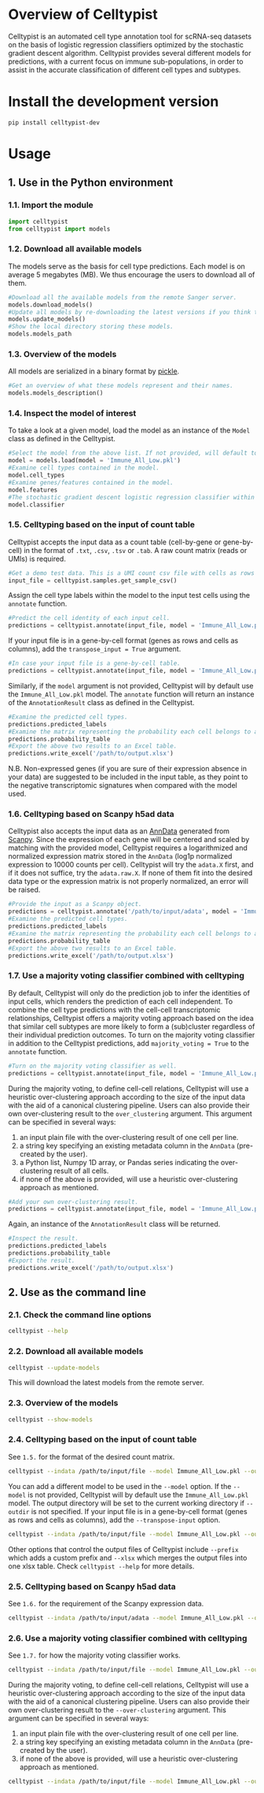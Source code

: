 # Overview of Celltypist
Celltypist is an automated cell type annotation tool for scRNA-seq datasets on the basis of logistic regression classifiers optimized by the stochastic gradient descent algorithm. Celltypist provides several different models for predictions, with a current focus on immune sub-populations, in order to assist in the accurate classification of different cell types and subtypes.

# Install the development version
```console
pip install celltypist-dev
```

# Usage

## 1. Use in the Python environment

### 1.1. Import the module
```python
import celltypist
from celltypist import models
```

### 1.2. Download all available models
The models serve as the basis for cell type predictions. Each model is on average 5 megabytes (MB). We thus encourage the users to download all of them.
```python
#Download all the available models from the remote Sanger server.
models.download_models()
#Update all models by re-downloading the latest versions if you think they may be outdated.
models.update_models()
#Show the local directory storing these models.
models.models_path
```

### 1.3. Overview of the models
All models are serialized in a binary format by [pickle](https://docs.python.org/3/library/pickle.html).
```python
#Get an overview of what these models represent and their names.
models.models_description()
```

### 1.4. Inspect the model of interest
To take a look at a given model, load the model as an instance of the `Model` class as defined in the Celltypist.
```python
#Select the model from the above list. If not provided, will default to `Immune_All_Low.pkl`.
model = models.load(model = 'Immune_All_Low.pkl')
#Examine cell types contained in the model.
model.cell_types
#Examine genes/features contained in the model.
model.features
#The stochastic gradient descent logistic regression classifier within the model.
model.classifier
```

### 1.5. Celltyping based on the input of count table 
Celltypist accepts the input data as a count table (cell-by-gene or gene-by-cell) in the format of `.txt`, `.csv`, `.tsv` or `.tab`. A raw count matrix (reads or UMIs) is required.
```python
#Get a demo test data. This is a UMI count csv file with cells as rows and genes as columns.
input_file = celltypist.samples.get_sample_csv()
```
Assign the cell type labels within the model to the input test cells using the `annotate` function.
```python
#Predict the cell identity of each input cell.
predictions = celltypist.annotate(input_file, model = 'Immune_All_Low.pkl')
```
If your input file is in a gene-by-cell format (genes as rows and cells as columns), add the `transpose_input = True` argument.
```python
#In case your input file is a gene-by-cell table.
predictions = celltypist.annotate(input_file, model = 'Immune_All_Low.pkl', transpose_input = True)
```
Similarly, if the `model` argument is not provided, Celltypist will by default use the `Immune_All_Low.pkl` model.
The `annotate` function will return an instance of the `AnnotationResult` class as defined in the Celltypist.
```python
#Examine the predicted cell types.
predictions.predicted_labels
#Examine the matrix representing the probability each cell belongs to a given cell type.
predictions.probability_table
#Export the above two results to an Excel table.
predictions.write_excel('/path/to/output.xlsx')
```
N.B. Non-expressed genes (if you are sure of their expression absence in your data) are suggested to be included in the input table, as they point to the negative transcriptomic signatures when compared with the model used.

### 1.6. Celltyping based on Scanpy h5ad data
Celltypist also accepts the input data as an [AnnData](https://anndata.readthedocs.io/en/latest/) generated from [Scanpy](https://scanpy.readthedocs.io/en/stable/).
Since the expression of each gene will be centered and scaled by matching with the provided model, Celltypist requires a logarithmized and normalized expression matrix stored in the `AnnData` (log1p normalized expression to 10000 counts per cell). Celltypist will try the `adata.X` first, and if it does not suffice, try the `adata.raw.X`. If none of them fit into the desired data type or the expression matrix is not properly normalized, an error will be raised.
```python
#Provide the input as a Scanpy object.
predictions = celltypist.annotate('/path/to/input/adata', model = 'Immune_All_Low.pkl')
#Examine the predicted cell types.
predictions.predicted_labels
#Examine the matrix representing the probability each cell belongs to a given cell type.
predictions.probability_table
#Export the above two results to an Excel table.
predictions.write_excel('/path/to/output.xlsx')
```

### 1.7. Use a majority voting classifier combined with celltyping 
By default, Celltypist will only do the prediction job to infer the identities of input cells, which renders the prediction of each cell independent. To combine the cell type predictions with the cell-cell transcriptomic relationships, Celltypist offers a majority voting approach based on the idea that similar cell subtypes are more likely to form a (sub)cluster regardless of their individual prediction outcomes.
To turn on the majority voting classifier in addition to the Celltypist predictions, add `majority_voting = True` to the `annotate` function. 
```python
#Turn on the majority voting classifier as well.
predictions = celltypist.annotate(input_file, model = 'Immune_All_Low.pkl', majority_voting = True)
```
During the majority voting, to define cell-cell relations, Celltypist will use a heuristic over-clustering approach according to the size of the input data with the aid of a canonical clustering pipeline. Users can also provide their own over-clustering result to the `over_clustering` argument. This argument can be specified in several ways:
   1) an input plain file with the over-clustering result of one cell per line.
   2) a string key specifying an existing metadata column in the `AnnData` (pre-created by the user).
   3) a Python list, Numpy 1D array, or Pandas series indicating the over-clustering result of all cells.
   4) if none of the above is provided, will use a heuristic over-clustering approach as mentioned.
```python
#Add your own over-clustering result.
predictions = celltypist.annotate(input_file, model = 'Immune_All_Low.pkl', majority_voting = True, over_clustering = '/path/to/over_clustering/file')
```
Again, an instance of the `AnnotationResult` class will be returned.
```python
#Inspect the result.
predictions.predicted_labels
predictions.probability_table
#Export the result.
predictions.write_excel('/path/to/output.xlsx')
```

## 2. Use as the command line

### 2.1. Check the command line options
```bash
celltypist --help
```

### 2.2. Download all available models
```bash
celltypist --update-models
```
This will download the latest models from the remote server.

### 2.3. Overview of the models
```bash
celltypist --show-models
```

### 2.4. Celltyping based on the input of count table
See `1.5.` for the format of the desired count matrix.
```bash
celltypist --indata /path/to/input/file --model Immune_All_Low.pkl --outdir /path/to/outdir
```
You can add a different model to be used in the `--model` option. If the `--model` is not provided, Celltypist will by default use the `Immune_All_Low.pkl` model. The output directory will be set to the current working directory if `--outdir` is not specified.
If your input file is in a gene-by-cell format (genes as rows and cells as columns), add the `--transpose-input` option.
```bash
celltypist --indata /path/to/input/file --model Immune_All_Low.pkl --outdir /path/to/outdir --transpose-input
```
Other options that control the output files of Celltypist include `--prefix` which adds a custom prefix and `--xlsx` which merges the output files into one xlsx table. Check `celltypist --help` for more details.

### 2.5. Celltyping based on Scanpy h5ad data
See `1.6.` for the requirement of the Scanpy expression data.
```bash
celltypist --indata /path/to/input/adata --model Immune_All_Low.pkl --outdir /path/to/outdir
```

### 2.6. Use a majority voting classifier combined with celltyping
See `1.7.` for how the majority voting classifier works.
```bash
celltypist --indata /path/to/input/file --model Immune_All_Low.pkl --outdir /path/to/outdir --majority-voting
```
During the majority voting, to define cell-cell relations, Celltypist will use a heuristic over-clustering approach according to the size of the input data with the aid of a canonical clustering pipeline. Users can also provide their own over-clustering result to the `--over-clustering` argument. This argument can be specified in several ways:
   1) an input plain file with the over-clustering result of one cell per line.
   2) a string key specifying an existing metadata column in the `AnnData` (pre-created by the user).
   3) if none of the above is provided, will use a heuristic over-clustering approach as mentioned.
```bash
celltypist --indata /path/to/input/file --model Immune_All_Low.pkl --outdir /path/to/outdir --majority-voting --over-clustering /path/to/over_clustering/file
```
